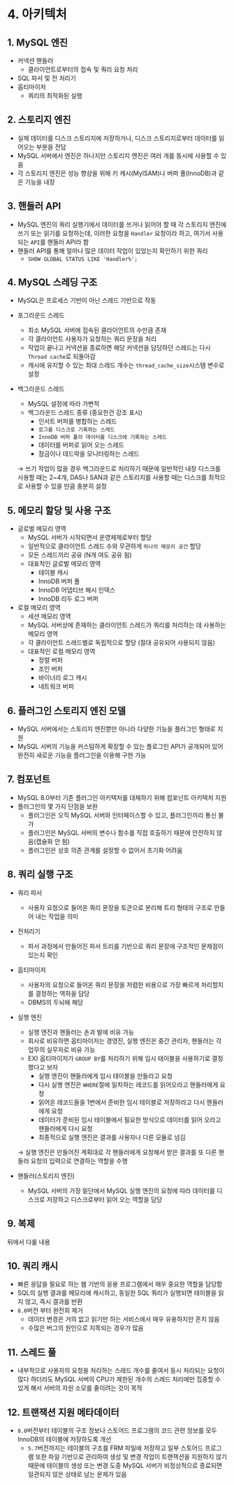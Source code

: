 # 4. 아키텍처

## 1. MySQL 엔진

- 커넥션 핸들러
    - 클라이언트로부터의 접속 및 쿼리 요청 처리
- SQL 파서 및 전 처리기
- 옵티마이저
    - 쿼리의 최적화된 실행

## 2. 스토리지 엔진

- 실제 데이터를 디스크 스토리지에 저장하거나, 디스크 스토리지로부터 데이터를 읽어오는 부분을 전담
- MySQL 서버에서 엔진은 하나지만 스토리지 엔진은 여러 개를 동시에 사용할 수 있음
- 각 스토리지 엔진은 성능 향상을 위해 키 캐시(MyISAM)나 버퍼 풀(InnoDB)과 같은 기능을 내장

## 3. 핸들러 API

- MySQL 엔진의 쿼리 실행기에서 데이터를 쓰거나 읽어야 할 때 각 스토리지 엔진에 쓰기 또는 읽기를 요청하는데, 이러한 요청을 `Handler` 요청이라 하고, 여기서 사용되는 `API`를 핸들러 API라 함
- 핸들러 API를 통해 얼마나 많은 데이터 작업이 있었는지 확인하기 위한 쿼리
    - `SHOW GLOBAL STATUS LIKE 'Handler%';`

## 4. MySQL 스레딩 구조

- MySQL은 프로세스 기반이 아닌 스레드 기반으로 작동
- 포그라운드 스레드
    - 최소 MySQL 서버에 접속된 클라이언트의 수만큼 존재
    - 각 클라이언트 사용자가 요청하는 쿼리 문장을 처리
    - 작업이 끝나고 커넥션을 종료하면 해당 커넥션을 담당하던 스레드는 다시 `Thread cache`로 되돌아감
    - 캐시에 유지할 수 있는 최대 스레드 개수는 `thread_cache_size`시스템 변수로 설정
- 백그라운드 스레드
    - MySQL 설정에 따라 가변적
    - 백그라운드 스레드 종류 (중요한건 강조 표시)
        - 인서트 버퍼를 병합하는 스레드
        - `로그를 디스크로 기록하는 스레드`
        - `InnoDB 버퍼 풀의 데이터를 디스크에 기록하는 스레드`
        - 데이터를 버퍼로 읽어 오는 스레드
        - 잠금이나 데드락을 모니터링하는 스레드
    
    → 쓰기 작업이 많을 경우 백그라운드로 처리하기 때문에 일반적인 내장 디스크를 사용할 때는 2~4개, DAS나 SAN과 같은 스토리지를 사용할 때는 디스크를 최적으로 사용할 수 있을 만큼 충분히 설정
    

## 5. 메모리 할당 및 사용 구조

- 글로벌 메모리 영역
    - MySQL 서버가 시작되면서 운영체제로부터 할당
    - 일반적으로 클라이언트 스레드 수와 무관하게 `하나의 메모리 공간` 할당
    - 모든 스레드끼리 공유 (N개 여도 공유 됨)
    - 대표적인 글로벌 메모리 영역
        - 테이블 캐시
        - InnoDB 버퍼 풀
        - InnoDB 어댑티브 해시 인덱스
        - InnoDB 리두 로그 버퍼
- 로컬 메모리 영역
    - 세션 메모리 영역
    - MySQL 서버상에 존재하는 클라이언트 스레드가 쿼리를 처리하는 데 사용하는 메모리 영역
    - 각 클라이언트 스레드별로 독립적으로 할당 (절대 공유되어 사용되지 않음)
    - 대표적인 로컬 메모리 영역
        - 정렬 버퍼
        - 조인 버퍼
        - 바이너리 로그 캐시
        - 네트워크 버퍼

## 6. 플러그인 스토리지 엔진 모델

- MySQL 서버에서는 스토리지 엔진뿐만 아니라 다양한 기능을 플러그인 형태로 지원
- MySQL 서버의 기능을 커스텀하게 확장할 수 있는 플로그인 API가 공개되어 있어 완전히 새로운 기능을 플러그인을 이용해 구현 가능

## 7. 컴포넌트

- MySQL 8.0부터 기존 플러그인 아키텍처를 대체하기 위해 컴포넌트 아키텍처 지원
- 플러그인의 몇 가지 단점을 보완
    - 플러그인은 오직 MySQL 서버와 인터페이스할 수 있고, 플러그인끼리 통신 불가
    - 플러그인은 MySQL 서버의 변수나 함수를 직접 호출하기 때문에 안전하지 않음(캡슐화 안 됨)
    - 플러그인은 상호 의존 관계를 설정할 수 없어서 초기화 어려움

## 8. 쿼리 실행 구조

- 쿼리 파서
    - 사용자 요청으로 들어온 쿼리 문장을 토큰으로 분리해 트리 형태의 구조로 만들어 내는 작업을 의미
- 전처리기
    - 파서 과정에서 만들어진 파서 트리를 기반으로 쿼리 문장에 구조적인 문제점이 있는지 확인
- 옵티마이저
    - 사용자의 요청으로 들어온 쿼리 문장을 저렴한 비용으로 가장 빠르게 처리할지를 결정하는 역하을 담당
    - DBMS의 두뇌에 해당
- 실행 엔진
    - 실행 엔진과 핸들러는 손과 발에 비유 가능
    - 회사로 비유하면 옵티마이저는 경영진, 실행 엔진은 중간 관리자, 핸들러는 각 업무의 실무자로 비유 가능
    - EX) 옵티마이저가 `GROUP BY`를 처리하기 위해 임시 테이블을 사용하기로 결정했다고 보자
        - 실행 엔진이 핸들러에게 임시 테이블을 만들라고 요청
        - 다시 실행 엔진은 `WHERE`절에 일치하는 레코드를 읽어오라고 핸들러에게 요청
        - 읽어온 레코드들을 1번에서 준비한 임시 테이블로 저장하라고 다시 핸들러에게 요청
        - 데이터가 준비된 임시 테이블에서 필요한 방식으로 데이터를 읽어 오라고 핸들러에게 다시 요청
        - 최종적으로 실행 엔진은 결과를 사용자나 다른 모듈로 넘김
    
    → 실행 엔진은 만들어진 계획대로 각 핸들러에게 요청해서 받은 결과를 또 다른 핸들러 요청의 입력으로 연결하는 역할을 수행
    
- 핸들러(스토리지 엔진)
    - MySQL 서버의 가장 밑단에서 MySQL 실행 엔진의 요청에 따라 데이터를 디스크로 저장하고 디스크로부터 읽어 오는 역할을 담당

## 9. 복제

뒤에서 다룰 내용

## 10. 쿼리 캐시

- 빠른 응답을 필요로 하는 웹 기반의 응용 프로그램에서 매우 중요한 역할을 담당함
- SQL의 실행 결과를 메모리에 캐시하고, 동일한 SQL 쿼리가 실행되면 테이블을 읽지 않고, 즉시 결과를 반환
- `8.0`버전 부터 완전희 제거
    - 데이터 변경은 거의 없고 읽기만 하는 서비스에서 매우 유용하지만 흔치 않음
    - 수많은 버그의 원인으로 지목되는 경우가 많음

## 11. 스레드 풀

- 내부적으로 사용자의 요청을 처리하는 스레드 개수를 줄여서 동시 처리되는 요청이 많다 하더라도 MySQL 서버의 CPU가 제한된 개수의 스레드 처리에만 집중할 수 있게 해서 서버의 자원 소모를 줄이려는 것이 목적

## 12. 트랜잭션 지원 메타데이터

- `8.0`버전부터 테이블의 구조 정보나 스토어드 프로그램의 코드 관련 정보를 모두 InnoDB의 테이블에 저장하도록 개선
    - `5.7`버전까지는 테이블의 구조를 FRM 파일에 저장하고 일부 스토어드 프로그램 또한 파일 기반으로 관리하여 생성 및 변경 작업이 트랜잭션을 지원하지 않기 때문에 테이블의 생성 또는 변경 도중 MySQL 서버가 비정상적으로 종료되면 일관되지 않은 상태로 남는 문제가 있음